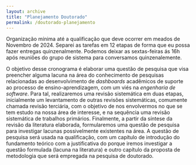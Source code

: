 ```yaml
---
layout: archive
title: "Planejamento Doutorado"
permalink: /doutorado-planejamento
---
```


Organização mínima até a qualificação que deve ocorrer em meados de Novembro de 2024.
Separei as tarefas em 12 etapas de forma que eu possa fazer entregas quinzenalmente. 
Podemos deixar as sextas-feiras ás 16h após reuniões do grupo de sistema para conversamos quinzenalemente.

O objetivo desse cronograma é elaborar uma questão de pesquisa que visa preencher alguma lacuna na área do conhecimento de pesquisas relacionadas ao desenvolvimento de *dashboards* acadêmicos de suporte ao processo de ensino-aprendizagem, com um viés na *engenharia de software*. Para tal, realizaremos uma revisão sistemática em duas etapas, inicialmente um levantamento de outras revisões sistemáticas, comumente chamada revisão terciária, com o objetivo de nos envolvermos no que se tem estudo na nossa área de interesse, e na sequência uma revisão sistemática de trabalhos primários. Finalmente, a partir da síntese da revisão da literatura elaborada, formularemos uma questão de pesquisa para investigar lacunas possivelmente existentes na área. A questão de pesquisa será usada na  qualificação, com um capítulo de introdução do fundamento teórico com a justificativa do porque iremos investigar a questão formulada (lacuna na literatura) e outro capítulo da proposta de metodologia que será empregada na pesquisa de doutorado.


